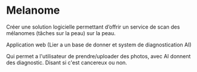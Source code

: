 # Melanome
Créer une solution logicielle permettant d’offrir un service de scan des mélanomes (tâches sur la peau) sur la peau.

Application web (Lier a un base de donner et system de diagnostication AI)

Qui permet a l'utilisateur de prendre/uploader des photos, avec AI donnent des diagnostic. Disant si c'est cancereux ou non.
